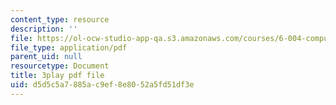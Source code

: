 ```yaml
---
content_type: resource
description: ''
file: https://ol-ocw-studio-app-qa.s3.amazonaws.com/courses/6-004-computation-structures-spring-2017/d5d5c5a7885ac9ef8e8052a5fd51df3e_xd35dftjRrc.pdf
file_type: application/pdf
parent_uid: null
resourcetype: Document
title: 3play pdf file
uid: d5d5c5a7-885a-c9ef-8e80-52a5fd51df3e
---
```

